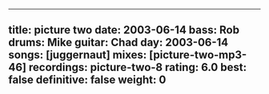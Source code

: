
---
title: picture two
date: 2003-06-14
bass:	Rob
drums:	Mike
guitar:	Chad
day: 2003-06-14
songs: [juggernaut]
mixes: [picture-two-mp3-46]
recordings: picture-two-8
rating: 6.0
best: false
definitive: false
weight: 0
---
